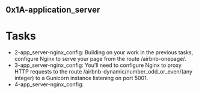 ## 0x1A-application_server

# Tasks
- 2-app_server-nginx_config: Building on your work in the previous tasks, configure Nginx to serve your page from the route /airbnb-onepage/.
- 3-app_server-nginx_config: You’ll need to configure Nginx to proxy HTTP requests to the route /airbnb-dynamic/number_odd_or_even/(any integer) to a Gunicorn instance listening on port 5001.
- 4-app_server-nginx_config: 